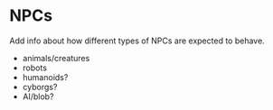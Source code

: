 # NPCs

Add info about how different types of NPCs are expected to behave.

* animals/creatures
* robots
* humanoids?
* cyborgs?
* AI/blob?
